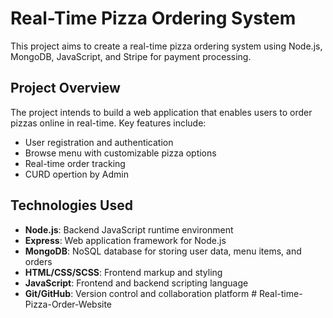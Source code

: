 # Real-Time Pizza Ordering System

This project aims to create a real-time pizza ordering system using Node.js, MongoDB, JavaScript, and Stripe for payment processing.
  
## Project Overview

The project intends to build a web application that enables users to order pizzas online in real-time. Key features include:

- User registration and authentication
- Browse menu with customizable pizza options
- Real-time order tracking
- CURD opertion by Admin

## Technologies Used

- **Node.js**: Backend JavaScript runtime environment
- **Express**: Web application framework for Node.js
- **MongoDB**: NoSQL database for storing user data, menu items, and orders
- **HTML/CSS/SCSS**: Frontend markup and styling
- **JavaScript**: Frontend and backend scripting language
- **Git/GitHub**: Version control and collaboration platform
#   R e a l - t i m e - P i z z a - O r d e r - W e b s i t e  
 